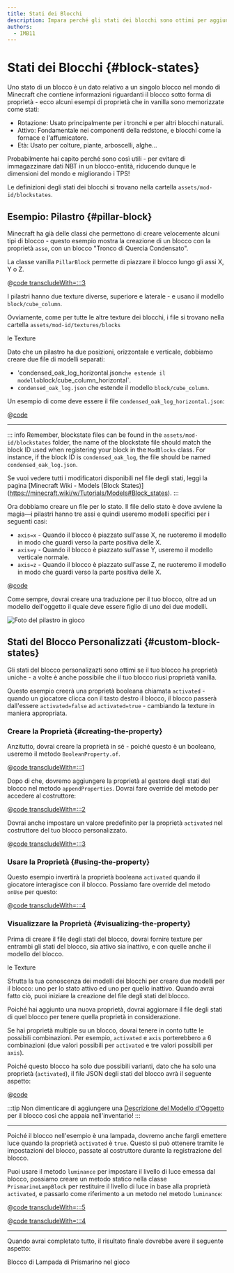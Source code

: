 ```yaml
---
title: Stati dei Blocchi
description: Impara perché gli stati dei blocchi sono ottimi per aggiungere funzionalità visive ai tuoi blocchi.
authors:
  - IMB11
---
```


# Stati dei Blocchi {#block-states}

Uno stato di un blocco è un dato relativo a un singolo blocco nel mondo di Minecraft che contiene informazioni riguardanti il blocco sotto forma di proprietà - ecco alcuni esempi di proprietà che in vanilla sono memorizzate come stati:

- Rotazione: Usato principalmente per i tronchi e per altri blocchi naturali.
- Attivo: Fondamentale nei componenti della redstone, e blocchi come la fornace e l'affumicatore.
- Età: Usato per colture, piante, arboscelli, alghe...

Probabilmente hai capito perché sono così utili - per evitare di immagazzinare dati NBT in un blocco-entità, riducendo dunque le dimensioni del mondo e migliorando i TPS!

Le definizioni degli stati dei blocchi si trovano nella cartella `assets/mod-id/blockstates`.

## Esempio: Pilastro {#pillar-block}

<!-- Note: This example could be used for a custom recipe types guide, a condensor machine block with a custom "Condensing" recipe? -->

Minecraft ha già delle classi che permettono di creare velocemente alcuni tipi di blocco - questo esempio mostra la creazione di un blocco con la proprietà `asse`, con un blocco "Tronco di Quercia Condensato".

La classe vanilla `PillarBlock` permette di piazzare il blocco lungo gli assi X, Y o Z.

@[code transcludeWith=:::3](@/reference/latest/src/main/java/com/example/docs/block/ModBlocks.java)

I pilastri hanno due texture diverse, superiore e laterale - e usano il modello `block/cube_column`.

Ovviamente, come per tutte le altre texture dei blocchi, i file si trovano nella cartella `assets/mod-id/textures/blocks`

<DownloadEntry visualURL="/assets/develop/blocks/blockstates_0_large.png" downloadURL="/assets/develop/blocks/condensed_oak_log_textures.zip">le Texture</DownloadEntry>

Dato che un pilastro ha due posizioni, orizzontale e verticale, dobbiamo creare due file di modelli separati:

- 'condensed_oak_log_horizontal.json`che estende il modello`block/cube_column_horizontal\`.
- `condensed_oak_log.json` che estende il modello `block/cube_column`.

Un esempio di come deve essere il file `condensed_oak_log_horizontal.json`:

@[code](@/reference/latest/src/main/generated/assets/fabric-docs-reference/models/block/condensed_oak_log_horizontal.json)

---

::: info
Remember, blockstate files can be found in the `assets/mod-id/blockstates` folder, the name of the blockstate file should match the block ID used when registering your block in the `ModBlocks` class. For instance, if the block ID is `condensed_oak_log`, the file should be named `condensed_oak_log.json`.

Se vuoi vedere tutti i modificatori disponibili nel file degli stati, leggi la pagina [Minecraft Wiki - Models (Block States)]
(https://minecraft.wiki/w/Tutorials/Models#Block_states).
:::

Ora dobbiamo creare un file per lo stato. Il file dello stato è dove avviene la magia—i pilastri hanno tre assi e quindi useremo modelli specifici per i seguenti casi:

- `axis=x` - Quando il blocco è piazzato sull'asse X, ne ruoteremo il modello in modo che guardi verso la parte positiva delle X.
- `axis=y` - Quando il blocco è piazzato sull'asse Y, useremo il modello verticale normale.
- `axis=z` - Quando il blocco è piazzato sull'asse Z, ne ruoteremo il modello in modo che guardi verso la parte positiva delle X.

@[code](@/reference/latest/src/main/generated/assets/fabric-docs-reference/blockstates/condensed_oak_log.json)

Come sempre, dovrai creare una traduzione per il tuo blocco, oltre ad un modello dell'oggetto il quale deve essere figlio di uno dei due modelli.

![Foto del pilastro in gioco](/assets/develop/blocks/blockstates_1.png)

## Stati del Blocco Personalizzati {#custom-block-states}

Gli stati del blocco personalizazti sono ottimi se il tuo blocco ha proprietà uniche - a volte è anche possibile che il tuo blocco riusi proprietà vanilla.

Questo esempio creerà una proprietà booleana chiamata `activated` - quando un giocatore clicca con il tasto destro il blocco, il blocco passerà dall'essere `activated=false` ad `activated=true` - cambiando la texture in maniera appropriata.

### Creare la Proprietà {#creating-the-property}

Anzitutto, dovrai creare la proprietà in sé - poiché questo è un booleano, useremo il metodo `BooleanProperty.of`.

@[code transcludeWith=:::1](@/reference/latest/src/main/java/com/example/docs/block/custom/PrismarineLampBlock.java)

Dopo di che, dovremo aggiungere la proprietà al gestore degli stati del blocco nel metodo `appendProperties`. Dovrai fare override del metodo per accedere al costruttore:

@[code transcludeWith=:::2](@/reference/latest/src/main/java/com/example/docs/block/custom/PrismarineLampBlock.java)

Dovrai anche impostare un valore predefinito per la proprietà `activated` nel costruttore del tuo blocco personalizzato.

@[code transcludeWith=:::3](@/reference/latest/src/main/java/com/example/docs/block/custom/PrismarineLampBlock.java)

### Usare la Proprietà {#using-the-property}

Questo esempio invertirà la proprietà booleana `activated` quando il giocatore interagisce con il blocco. Possiamo fare override del metodo `onUse` per questo:

@[code transcludeWith=:::4](@/reference/latest/src/main/java/com/example/docs/block/custom/PrismarineLampBlock.java)

### Visualizzare la Proprietà {#visualizing-the-property}

Prima di creare il file degli stati del blocco, dovrai fornire texture per entrambi gli stati del blocco, sia attivo sia inattivo, e con quelle anche il modello del blocco.

<DownloadEntry visualURL="/assets/develop/blocks/blockstates_2_large.png" downloadURL="/assets/develop/blocks/prismarine_lamp_textures.zip">le Texture</DownloadEntry>

Sfrutta la tua conoscenza dei modelli dei blocchi per creare due modelli per il blocco: uno per lo stato attivo ed uno per quello inattivo. Quando avrai fatto ciò, puoi iniziare la creazione del file degli stati del blocco.

Poiché hai aggiunto una nuova proprietà, dovrai aggiornare il file degli stati di quel blocco per tenere quella proprietà in considerazione.

Se hai proprietà multiple su un blocco, dovrai tenere in conto tutte le possibili combinazioni. Per esempio, `activated` e `axis` porterebbero a 6 combinazioni (due valori possibili per `activated` e tre valori possibili per `axis`).

Poiché questo blocco ha solo due possibili varianti, dato che ha solo una proprietà (`activated`), il file JSON degli stati del blocco avrà il seguente aspetto:

@[code](@/reference/latest/src/main/resources/assets/fabric-docs-reference/blockstates/prismarine_lamp.json)

:::tip
Non dimenticare di aggiungere una [Descrizione del Modello d'Oggetto](../items/first-item#creating-the-item-model-description) per il blocco così che appaia nell'inventario!
:::

---

Poiché il blocco nell'esempio è una lampada, dovremo anche fargli emettere luce quando la proprietà `activated` è `true`. Questo si può ottenere tramite le impostazioni del blocco, passate al costruttore durante la registrazione del blocco.

Puoi usare il metodo `luminance` per impostare il livello di luce emessa dal blocco, possiamo creare un metodo statico nella classe `PrismarineLampBlock` per restituire il livello di luce in base alla proprietà `activated`, e passarlo come riferimento a un metodo nel metodo `luminance`:

@[code transcludeWith=:::5](@/reference/latest/src/main/java/com/example/docs/block/custom/PrismarineLampBlock.java)

@[code transcludeWith=:::4](@/reference/latest/src/main/java/com/example/docs/block/ModBlocks.java)

---

<!-- Note: This block can be a great starter for a redstone block interactivity page, maybe triggering the blockstate based on redstone input? -->

Quando avrai completato tutto, il risultato finale dovrebbe avere il seguente aspetto:

<VideoPlayer src="/assets/develop/blocks/blockstates_3.webm">Blocco di Lampada di Prismarino nel gioco</VideoPlayer>
